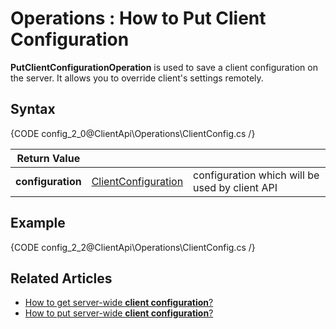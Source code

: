 ﻿# Operations : How to Put Client Configuration

**PutClientConfigurationOperation** is used to save a client configuration on the server. It allows you to override client's settings remotely. 

## Syntax

{CODE config_2_0@ClientApi\Operations\ClientConfig.cs /}

| Return Value | | |
| ------------- | ----- | ---- |
| **configuration** | [ClientConfiguration](../../../glossary/ClientConfiguration) | configuration which will be used by client API |

## Example

{CODE config_2_2@ClientApi\Operations\ClientConfig.cs /}

## Related Articles

- [How to get server-wide **client configuration**?](../../../../client-api/operations/server-wide/configuration/get-serverwide-client-configuration)
- [How to put server-wide **client configuration**?](../../../../client-api/operations/server-wide/configuration/put-serverwide-client-configuration)
